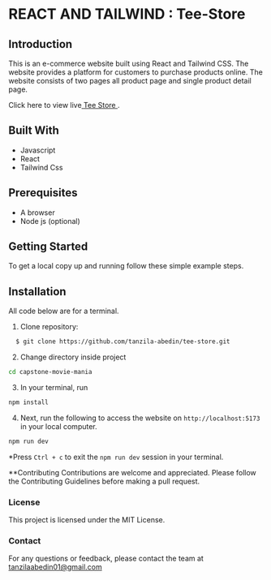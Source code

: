 # REACT AND TAILWIND : Tee-Store

## Introduction
This is an e-commerce website built using React and Tailwind CSS. The website provides a platform for customers to purchase products online.
The website consists of two pages all product page and single product detail page.

Click here to view live[ Tee Store ](https://tee-store-tanzila.vercel.app/).


## Built With
- Javascript
- React
- Tailwind Css

## Prerequisites
- A browser
- Node js (optional)

## Getting Started

To get a local copy up and running follow these simple example steps.

## Installation
All code below are for a terminal.

1. Clone repository: 
```sh
  $ git clone https://github.com/tanzila-abedin/tee-store.git
```
2. Change directory inside project
```sh
cd capstone-movie-mania
```
3. In your terminal, run 
```sh
npm install
```
4. Next, run the following to access the website on `http://localhost:5173` in your local computer.
```sh
npm run dev
```

*Press `Ctrl + c` to exit the `npm run dev` session in your terminal.

**Contributing
Contributions are welcome and appreciated. Please follow the Contributing Guidelines before making a pull request.

### License
This project is licensed under the MIT License.

### Contact
For any questions or feedback, please contact the team at tanzilaabedin01@gmail.com
